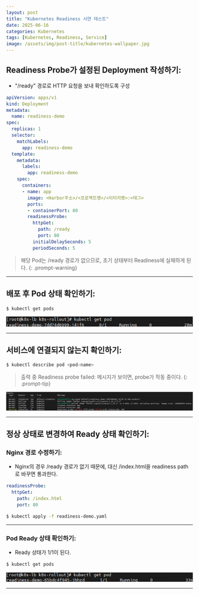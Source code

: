```yaml
---
layout: post
title: "Kubernetes Readiness 시연 테스트"
date: 2025-06-16
categories: Kubernetes 
tags: [Kubernetes, Readiness, Service]
image: /assets/img/post-title/kubernetes-wallpaper.jpg
---
```


## Readiness Probe가 설정된 Deployment 작성하기:

- "/ready" 경로로 HTTP 요청을 보내 확인하도록 구성

```yaml
apiVersion: apps/v1
kind: Deployment
metadata:
  name: readiness-demo
spec:
  replicas: 1
  selector:
    matchLabels:
      app: readiness-demo
  template:
    metadata:
      labels:
        app: readiness-demo
    spec:
      containers:
      - name: app
        image: <Harbor주소>/<프로젝트명>/<이미지명>:<태그>
        ports:
        - containerPort: 80
        readinessProbe:
          httpGet:
            path: /ready
            port: 80
          initialDelaySeconds: 5
          periodSeconds: 5
```

> 해당 Pod는 /ready 경로가 없으므로, 초기 상태부터 Readiness에 실패하게 된다.
{: .prompt-warning}

* * *

## 배포 후 Pod 상태 확인하기:
```bash
$ kubectl get pods
```

![Readiness 실패](/assets/img/post/kubernetes/Readiness%20실패.png)

* * *

## 서비스에 연결되지 않는지 확인하기:

```bash
$ kubectl describe pod <pod-name>
```

> 출력 중 Readiness probe failed: 메시지가 보이면, probe가 작동 중이다.
{: .prompt-tip}

![Readiness 실패 로그](/assets/img/post/kubernetes/Readiness%20실패%20로그.png)

* * *

## 정상 상태로 변경하여 Ready 상태 확인하기:
### Nginx 경로 수정하기:
- Nginx의 경우 /ready 경로가 없기 때문에, 대신 /index.html을 readiness path로 바꾸면 통과한다.

```yaml
readinessProbe:
  httpGet:
    path: /index.html
    port: 80
```
```bash
$ kubectl apply -f readiness-demo.yaml
```

* * *

### Pod Ready 상태 확인하기:
- Ready 상태가 1/1이 된다.

```bash
$ kubectl get pods
```

![Readiness 성공](/assets/img/post/kubernetes/Readiness%20성공.png)

* * *